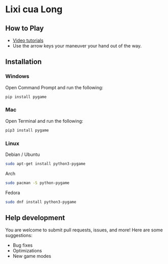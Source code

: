 # Lixi cua Long

## How to Play
* [Video tutorials](https://youtu.be/4L8EhlDAwyg) 
* Use the arrow keys your maneuver your hand out of the way.

## Installation

### Windows
Open Command Prompt and run the following:
```sh
pip install pygame
```
### Mac
Open Terminal and run the following:
```sh
pip3 install pygame
```
### Linux
Debian / Ubuntu
```sh
sudo apt-get install python3-pygame
```
Arch
```sh
sudo pacman -S python-pygame
```
Fedora
```sh
sudo dnf install python3-pygame
```

## Help development
You are welcome to submit pull requests, issues, and more! Here are some suggestions:

* Bug fixes
* Optimizations
* New game modes  

